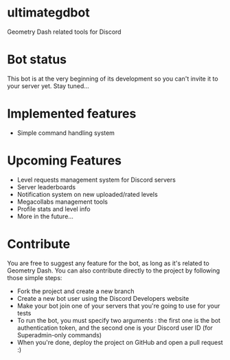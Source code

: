 # ultimategdbot
Geometry Dash related tools for Discord

# Bot status
This bot is at the very beginning of its development so you can't invite it to your server yet. Stay tuned...

# Implemented features
* Simple command handling system

# Upcoming Features
* Level requests management system for Discord servers
* Server leaderboards
* Notification system on new uploaded/rated levels
* Megacollabs management tools
* Profile stats and level info
* More in the future...

# Contribute
You are free to suggest any feature for the bot, as long as it's related to Geometry Dash. You can also contribute directly to the project by following those simple steps:
* Fork the project and create a new branch
* Create a new bot user using the Discord Developers website
* Make your bot join one of your servers that you're going to use for your tests
* To run the bot, you must specify two arguments : the first one is the bot authentication token, and the second one is your Discord user ID (for Superadmin-only commands)
* When you're done, deploy the project on GitHub and open a pull request :)

